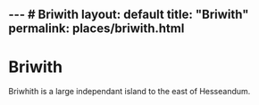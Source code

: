 ---	# Briwith
layout: default
title:  "Briwith"	
permalink: places/briwith.html	
---

# Briwith
Briwhith is a large independant island to the east of Hesseandum.
